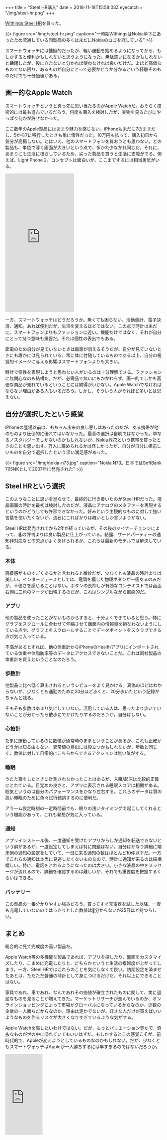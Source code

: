 +++
title = "Steel HR購入"
date = 2018-11-18T15:58:03Z
eyecatch = "/img/steel-hr.png"
+++

[Withings Steel HR](https://www.withings.com/uk/en/steel-hr)を買った。

{{< figure src="/img/steel-hr.png" caption="一時期WithingsはNokia傘下にあったため流通している同製品の多くは未だにNokiaのロゴを冠している" >}}

スマートウォッチには懐疑的だったが、軽い運動を始めるようになってから、もしかすると便利かもしれないと思うようになった。無駄遣いになるかもしれないと躊躇したが、役に立たないと分かれば使わなければ良いだけだ。よほど高価なものでない限り、あるものが自分にとって必要かどうか分かるという経験そのものだけでも十分価値がある。

## 画一的なApple Watch

スマートウォッチというと真っ先に思い当たるのがApple Watchだ。おそらく技術的には最も進んでいるだろう。何度も購入を検討したが、実物を見るたびにやっぱり何かが許せなかった。

ここ数年のApple製品にはあまり魅力を感じない。iPhoneも未だに7のままだし、5から7に移行したときも単に惰性だった。10万円も払って、購入初日から気分が高揚しない。とはいえ、他のスマートフォンを買おうとも思わない。どの製品も、単色で薄く画面が大きいという点で、多かれ少なかれ同じだ。それに、あまりにも生活に根ざしているため、尖った製品を買うと生活に支障がでる。例えば、Light Phone 2。コンセプトは面白いが、ここまでするには相当勇気がいる。

<iframe src="https://www.indiegogo.com/project/light-phone-2/embedded" width="222px" height="445px" frameborder="0" scrolling="no"></iframe>

一方、スマートウォッチはどうだろうか。無くても困らない。活動量計、電子決済、通知。あれば便利だが、生活を変えるほどではない。この点で時計は未だに、スマートフォンよりもファッションに近い。機能だけではなく、それが自分にとって持つ意味も重要だ。それは個性の表出でもある。

節電のため自分が見ていないときは画面が消えるそうだが、自分が見ていないときにも誰かには見られている。常に体に付随しているものである以上、自分の視覚的イメージに与える影響はスマートフォンよりも大きい。

時計で個性を表現しようと思わない人がいるのは十分理解できる。ファッションに無関心なのも結構だ。だが、必需品で無いにもかかわらず、画一的でしかも高価な商品が売れているということには納得がいかない。Apple Watchでなければならない理由がある人もいるだろう。しかし、そういう人がそれほど多いとは思えない。

## 自分が選択したという感覚

iPhoneの登場以前は、もちろん出来の良し悪しはあったのだが、ある携帯が他のものより圧倒的に優れてはいなかった。最善の選択は自明ではなかった。単なるノスタルジーでしかないのかもしれないが、[Nokia N73](https://en.wikipedia.org/wiki/Nokia_N73)という携帯を買ったときのことを思い出す。万人に薦められるかは怪しかったが、自分が自分に相応しいものを自分で選択したという深い満足感があった。

{{< figure src="/img/nokia-n73.jpg" caption="Nokia N73。日本ではSoftBank 705NKとして2007年に発売された" >}}

## Steel HRという選択

このようなことに思いを巡らせて、最終的に行き着いたのがSteel HRだった。液晶画面の時計を最初は検討したのだが、液晶にアナログのメタファーを再現するというのがどうしても許容できなかった。好みという主観的なものに対して強い言葉を使いたくないが、流石にこればかりは醜いとしか言いようがない。

Steel HRは発売されてから2年が経っているが、その後のマイナーチェンジによって、巷の評判よりは良い製品に仕上がっている。結露、サードパーティーの通知非対応などの欠点がよくあげられるが、これらは最新のモデルでは解決している。

### 本体

高級感がものすごくあるかと言われると微妙だが、少なくとも液晶の時計よりは美しい。インターフェースとしては、竜頭を模した物理ボタンが一個あるのみだが、不便さを感じることはない。ボタンの長押しが有効なコンテキストでは画面右側に三角のマークが出現するのだが、これはシンプルながら直感的だ。

### アプリ

他の製品を使ったことがないものからすると、十分よくできていると思う。特にグラフをスクロールに合わせて伸縮させて画面内の情報量を損なわないようにしている点や、グラフ上をスクロールすることでデータポイントをスクラブできる点が気に入っている。

不満があるとすれば、他の体重計からiPhoneのHealthアプリにインポートされている体重や体脂肪率等のデータにアクセスできないことだ。これは同社製品の体重計を買えということなのだろう。

### 歩数計

他製品に比べ低く算出されるというレビューをよく見かける。真偽のほどはわからないが、少なくとも通勤のために20分ほど歩くと、20分歩いたという記録がちゃんと残る。

そもそも歩数はあまり気にしていない。活用している人は、思ったより歩いていないことが分かったら散歩にでかけたりするのだろうか。自分はしない。

### 心拍計

たまに運動しているのに数値が通常時のままということがあるが、これも正確かどうかは知る由もない。異常値の検出には役立つかもしれないが、歩数と同じく、数値に対して日常的にこちらからできるアクションは無い気がする。

### 睡眠

うたた寝をしたときに計測されなかったことはあるが、入眠/起床は比較的正確にとれている。目覚めの良さと、アプリに表示される睡眠スコアは相関がある。眠気というのは自分のパフォーマンスをかなり左右する。これらのデータは質の高い睡眠のために色々試行錯誤するのに便利だ。

アラーム設定時刻の一定時間前でも、眠りの浅いタイミングで起こしてくれるという機能があって、これも発想が気に入っている。

### 通知

アプリインストール後、一度通知を受けたアプリからしか通知を転送できないという癖があるが、一度設定してしまえば特に問題はない。自分はかなり詳細に端末側の通知の設定をしていて、一日に来る通知の数はほとんど10件以下だ。一方でこれらの通知は本当に見逃したくないものなので、時計に通知が来るのは結構嬉しい。特に、電話をとれるようになったのは大きい。小さな液晶の中をメッセージが流れるので、詳細を確認するのは難しいが、それでも重要度を把握するくらいはできる。

### バッテリー

この製品の一番分かりやすい強みだろう。買ってすぐ充電器を試した以降、一度も充電していないのではっきりとした数値は分からないが25日ほど持つらしい。

## まとめ

総合的に見て完成度の高い製品だ。

Apple Watch等の多機能な製品であれば、アプリを探したり、盤面をカスタマイズしたり、こまめに充電したりと、どちらかというと生活の複雑度が上がってしまう。一方、Steel HRではこれらのことを気にしなくて良い。初期設定を済ませたあとは、ただただ普通の時計として身につけるだけだ。それ以上にできることはない。

家具であれ、車であれ、なんであれその価値が確立されたものに関して、実に退屈なものを見ることが増えてきた。マーケットリサーチが進んでいるのか、オンラインショッピングによって市場がグローバルになっているからなのか、少数の企業の一人勝ちだからなのか。理由は定かでないが、好きな人だけが買えばいいようなものを作るリスクが大きくなりすぎているような気がする。

Apple Watchを腐したいわけではない。だが、もっとバリエーション豊かで、奇抜なものが世の中に溢れていてもいいはずだ。もしかするとこの感覚こそが、前時代的で、Appleが変えようとしているものなのかもしれない。だが、少なくともスマートウォッチはAppleが一人勝ちするには早すぎるのではないだろうか。

<iframe style="width:120px;height:260px;" marginwidth="0" marginheight="0" scrolling="no" frameborder="0" src="https://rcm-fe.amazon-adsystem.com/e/cm?ref=qf_sp_asin_til&t=usay0b-22&m=amazon&o=9&p=8&l=as1&IS2=1&detail=1&asins=B071W12QY9&linkId=80c239fe74df4148dfcdbf05b2e575db&bc1=000000&lt1=_top&fc1=333333&lc1=0066c0&bg1=ffffff&f=ifr"></iframe>